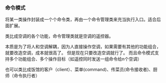 ### 命令模式

将某一类操作封装成一个个命令类，再由一个命令管理类来充当执行入口。适合后面扩展。

类比成空调的各个功能，命令管理类就是空调的遥控器。

本质是为了将人和空调解耦，因为人直接操作空调，如果需要有其他的功能组合，就要改造空调，成本就很高了。
但是现在只要改造空调就行了。
而且命令模式支持多个功能组合、多个操作目标（如遥控同时发送一组命令给n个空调）

也可以类比成饭馆的客户（client）、菜单(command)、传菜员(命令接收者)、厨师（命令执行者）